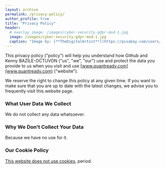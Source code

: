 ```yaml
---
layout: archive
permalink: /privacy-policy/
author_profile: true
title: "Privacy Policy"
header:
  # overlay_image: /images/cyber-security-gdpr-mod-1.jpg
  image: /images/cyber-security-gdpr-mod-1.jpg
  caption: "Image by: [**TheDigitalArtist**](https://pixabay.com/users/TheDigitalArtist-202249/)"
---
```

This privacy policy ("policy") will help you understand how Github and Kenny BAZILE-OCTUVON ("us", "we", "our") use and protect the data you provide to us when you visit and use [www.quantready.com](www.quantready.com) ("website").

We reserve the right to change this policy at any given time. If you want to make sure that you are up to date with the latest changes, we advise you to frequently visit this website page.

### What User Data We Collect

We do not collect any data whatsoever.

### Why We Don't Collect Your Data

Because we have no use for it.

### Our Cookie Policy

[This website does not use cookies](/images/screenshot_siteinfo.JPG), period.
